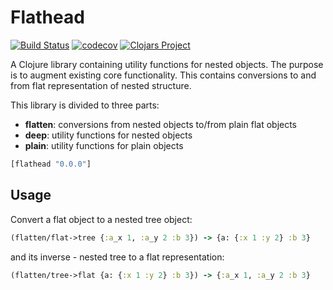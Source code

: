 # Flathead
[![Build Status](https://travis-ci.org/hkorpi/flathead.svg?branch=master)](https://travis-ci.org/hkorpi/flathead)
[![codecov](https://codecov.io/gh/hkorpi/flathead/branch/master/graph/badge.svg)](https://codecov.io/gh/hkorpi/flathead)
[![Clojars Project](https://img.shields.io/clojars/v/flathead.svg)](https://clojars.org/flathead)

A Clojure library containing utility functions for nested objects. 
The purpose is to augment existing core functionality.
This contains conversions to and from flat representation of nested structure.

This library is divided to three parts:
* **flatten**: conversions from nested objects to/from plain flat objects
* **deep**: utility functions for nested objects
* **plain**: utility functions for plain objects

```clj
[flathead "0.0.0"]
```

## Usage
Convert a flat object to a nested tree object:
```clj
(flatten/flat->tree {:a_x 1, :a_y 2 :b 3}) -> {a: {:x 1 :y 2} :b 3}
```
and its inverse - nested tree to a flat representation:
```clj
(flatten/tree->flat {a: {:x 1 :y 2} :b 3}) -> {:a_x 1, :a_y 2 :b 3}
```


